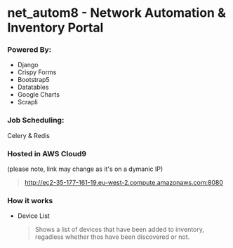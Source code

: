 # net_autom8 - Network Automation & Inventory Portal

### Powered By:
 - Django
 - Crispy Forms
 - Bootstrap5
 - Datatables
 - Google Charts
 - Scrapli

### Job Scheduling:
Celery & Redis

### Hosted in AWS Cloud9
(please note, link may change as it's on a dymanic IP)
> http://ec2-35-177-161-19.eu-west-2.compute.amazonaws.com:8080

### How it works
* Device List
    > Shows a list of devices that have been added to inventory, regadless whether thos have been discovered or not.
    
